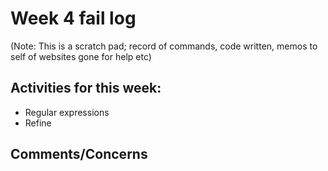 # Week 4 fail log

(Note: This is a scratch pad; record of commands, code written, memos to self of websites gone for help etc)

## Activities for this week:  
- Regular expressions
- Refine


## Comments/Concerns
